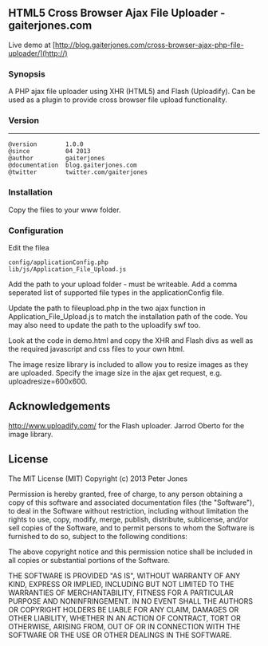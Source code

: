## HTML5 Cross Browser Ajax File Uploader - gaiterjones.com

Live demo at [http://blog.gaiterjones.com/cross-browser-ajax-php-file-uploader/](http://)

### Synopsis
A PHP ajax file uploader using XHR (HTML5) and Flash (Uploadify). Can be used as a plugin to provide cross browser file upload functionality.

### Version
***
	@version		1.0.0
	@since			04 2013
	@author			gaiterjones
	@documentation	blog.gaiterjones.com
	@twitter		twitter.com/gaiterjones
	
### Installation

Copy the files to your www folder.

### Configuration

Edit the filea

	config/applicationConfig.php
	lib/js/Application_File_Upload.js
	

Add the path to your upload folder - must be writeable. Add a comma seperated list of supported file types in the applicationConfig file.

Update the path to fileupload.php in the two ajax function in Application_File_Upload.js to match the installation path of the code. You may also need to update the path to the uploadify swf too.

Look at the code in demo.html and copy the XHR and Flash divs as well as the required javascript and css files to your own html.

The image resize library is included to allow you to resize images as they are uploaded. Specify the image size in the ajax get request, e.g. uploadresize=600x600.


## Acknowledgements
http://www.uploadify.com/ for the Flash uploader.
Jarrod Oberto for the image library.

## License

The MIT License (MIT)
Copyright (c) 2013 Peter Jones

Permission is hereby granted, free of charge, to any person obtaining a copy of this software and associated documentation files (the "Software"), to deal in the Software without restriction, including without limitation the rights to use, copy, modify, merge, publish, distribute, sublicense, and/or sell copies of the Software, and to permit persons to whom the Software is furnished to do so, subject to the following conditions:

The above copyright notice and this permission notice shall be included in all copies or substantial portions of the Software.

THE SOFTWARE IS PROVIDED "AS IS", WITHOUT WARRANTY OF ANY KIND, EXPRESS OR IMPLIED, INCLUDING BUT NOT LIMITED TO THE WARRANTIES OF MERCHANTABILITY, FITNESS FOR A PARTICULAR PURPOSE AND NONINFRINGEMENT. IN NO EVENT SHALL THE AUTHORS OR COPYRIGHT HOLDERS BE LIABLE FOR ANY CLAIM, DAMAGES OR OTHER LIABILITY, WHETHER IN AN ACTION OF CONTRACT, TORT OR OTHERWISE, ARISING FROM, OUT OF OR IN CONNECTION WITH THE SOFTWARE OR THE USE OR OTHER DEALINGS IN THE SOFTWARE.